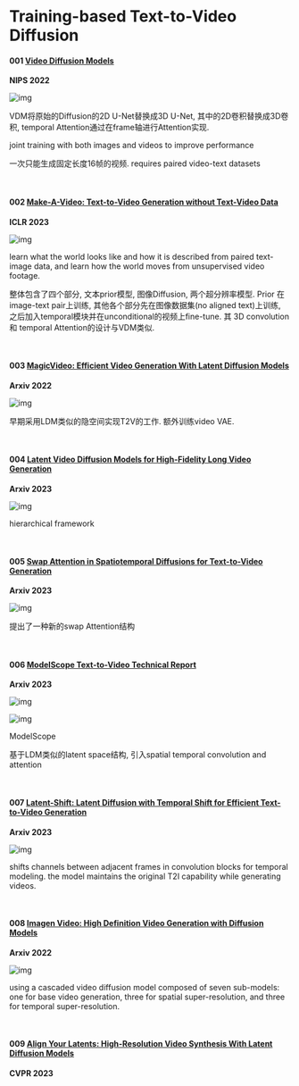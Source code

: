 # Training-based Text-to-Video Diffusion

#### 001 [Video Diffusion Models](https://proceedings.neurips.cc/paper_files/paper/2022/file/39235c56aef13fb05a6adc95eb9d8d66-Paper-Conference.pdf)

**NIPS 2022**

![img](res/Training-based%20Text-to-Video%20Diffusion/001-1.png)

VDM将原始的Diffusion的2D U-Net替换成3D U-Net, 其中的2D卷积替换成3D卷积, temporal Attention通过在frame轴进行Attention实现.  

joint training with both images and videos to improve performance

一次只能生成固定长度16帧的视频. requires paired video-text datasets

</br>


#### 002 [Make-A-Video: Text-to-Video Generation without Text-Video Data](https://arxiv.org/pdf/2209.14792)

**ICLR 2023**

![img](res/Training-based%20Text-to-Video%20Diffusion/002-1.png)

learn what the world looks like and how it is described from paired text-image data, and learn how the world moves from unsupervised video footage.

整体包含了四个部分, 文本prior模型, 图像Diffusion, 两个超分辨率模型. Prior 在image-text pair上训练, 其他各个部分先在图像数据集(no aligned text)上训练, 之后加入temporal模块并在unconditional的视频上fine-tune. 其 3D convolution 和 temporal Attention的设计与VDM类似.  

</br>


#### 003 [MagicVideo: Efficient Video Generation With Latent Diffusion Models](https://arxiv.org/pdf/2211.11018)

**Arxiv 2022**

![img](res/Training-based%20Text-to-Video%20Diffusion/003-1.png)

早期采用LDM类似的隐空间实现T2V的工作. 额外训练video VAE.  

</br>


#### 004 [Latent Video Diffusion Models for High-Fidelity Long Video Generation](https://arxiv.org/pdf/2211.13221)

**Arxiv 2023**

![img](res/Training-based%20Text-to-Video%20Diffusion/004-1.png)

hierarchical framework

</br>


#### 005 [Swap Attention in Spatiotemporal Diffusions for Text-to-Video Generation](https://arxiv.org/pdf/2305.10874)  

**Arxiv 2023**

![img](res/Training-based%20Text-to-Video%20Diffusion/005-1.png)

提出了一种新的swap Attention结构

</br>


#### 006 [ModelScope Text-to-Video Technical Report](https://arxiv.org/pdf/2308.06571)

**Arxiv 2023**

![img](res/Training-based%20Text-to-Video%20Diffusion/006-1.png)

![img](res/Training-based%20Text-to-Video%20Diffusion/006-2.png)

ModelScope

基于LDM类似的latent space结构, 引入spatial temporal convolution and attention

</br>


#### 007 [Latent-Shift: Latent Diffusion with Temporal Shift for Efficient Text-to-Video Generation](https://arxiv.org/pdf/2304.08477)

**Arxiv 2023**

![img](res/Training-based%20Text-to-Video%20Diffusion/007-1.png)

shifts channels between adjacent frames in convolution blocks for temporal modeling. the model maintains the original T2I capability while generating videos.  

</br>


#### 008 [Imagen Video: High Definition Video Generation with Diffusion Models](https://arxiv.org/pdf/2210.02303)

**Arxiv 2022**

![img](res/Training-based%20Text-to-Video%20Diffusion/008-1.png)

using a cascaded video diffusion model composed of seven sub-models: one for base video generation, three for spatial super-resolution, and three for temporal super-resolution.  

</br>


#### 009 [Align Your Latents: High-Resolution Video Synthesis With Latent Diffusion Models](https://openaccess.thecvf.com/content/CVPR2023/papers/Blattmann_Align_Your_Latents_High-Resolution_Video_Synthesis_With_Latent_Diffusion_Models_CVPR_2023_paper.pdf)

**CVPR 2023**



